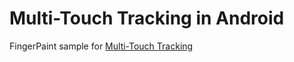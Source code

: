 Multi-Touch Tracking in Android
=======================

FingerPaint sample for [Multi-Touch Tracking](http://developer.xamarin.com/guides/cross-platform/application_fundamentals/touch/touch_tracking/)
